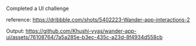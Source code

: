 Completed a UI challenge

reference: https://dribbble.com/shots/5402223-Wander-app-interactions-2

Output:
https://github.com/Khushi-vyas/wander-app-ui/assets/76108764/7a5a285e-b3ec-435c-a23d-8f4934d558cb

